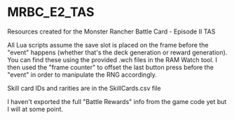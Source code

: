 # MRBC_E2_TAS
Resources created for the Monster Rancher Battle Card - Episode II TAS

All Lua scripts assume the save slot is placed on the frame before the "event" happens (whether that's the deck generation or reward generation). You can find these using the provided .wch files in the RAM Watch tool. I then used the "frame counter" to offset the last button press before the "event" in order to manipulate the RNG accordingly.

Skill card IDs and rarities are in the SkillCards.csv file

I haven't exported the full "Battle Rewards" info from the game code yet but I will at some point.
